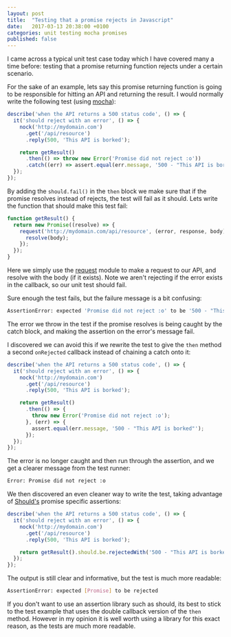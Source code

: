 ```yaml
---
layout: post
title:  "Testing that a promise rejects in Javascript"
date:   2017-03-13 20:38:00 +0100
categories: unit testing mocha promises
published: false
---
```


I came across a typical unit test case today which I have covered many a time before: testing that a promise returning function rejects under a certain scenario.

For the sake of an example, lets say this promise returning function is going to be responsible for hitting an API and returning the result. I would normally write the following test (using [mocha](https://mochajs.org/)):

```javascript
describe('when the API returns a 500 status code', () => {
  it('should reject with an error', () => {
    nock('http://mydomain.com')
      .get('/api/resource')
      .reply(500, 'This API is borked');

    return getResult()
      .then(() => throw new Error('Promise did not reject :o'))
      .catch((err) => assert.equal(err.message, '500 - "This API is borked"'));
  });
});
```

By adding the ```should.fail()``` in the ```then``` block we make sure that if the promise resolves instead of rejects, the test will fail as it should. Lets write the function that should make this test fail:

```javascript
function getResult() {
  return new Promise((resolve) => {
    request('http://mydomain.com/api/resource', (error, response, body) => {
      resolve(body);
    });
  });
}
```

Here we simply use the [request](https://www.npmjs.com/package/request) module to make a request to our API, and resolve with the body (if it exists). Note we aren't rejecting if the error exists in the callback, so our unit test should fail.

Sure enough the test fails, but the failure message is a bit confusing:

```bash
AssertionError: expected 'Promise did not reject :o' to be '500 - "This API is borked"'
```

The error we throw in the test if the promise resolves is being caught by the catch block, and making the assertion on the error's message fail.

I discovered we can avoid this if we rewrite the test to give the ```then``` method a second ```onRejected``` callback instead of chaining a catch onto it:

```javascript
describe('when the API returns a 500 status code', () => {
  it('should reject with an error', () => {
    nock('http://mydomain.com')
      .get('/api/resource')
      .reply(500, 'This API is borked');

    return getResult()
      .then(() => {
        throw new Error('Promise did not reject :o');
      }, (err) => {
        assert.equal(err.message, '500 - "This API is borked"');
      });
  });
});
```

The error is no longer caught and then run through the assertion, and we get a clearer message from the test runner:

```bash
Error: Promise did not reject :o
```

We then discovered an even cleaner way to write the test, taking advantage of [Should's](https://shouldjs.github.io/) promise specific assertions:

```javascript
describe('when the API returns a 500 status code', () => {
  it('should reject with an error', () => {
    nock('http://mydomain.com')
      .get('/api/resource')
      .reply(500, 'This API is borked');

    return getResult().should.be.rejectedWith('500 - "This API is borked"')
  });
});
```

The output is still clear and informative, but the test is much more readable:

```bash
AssertionError: expected [Promise] to be rejected
```

If you don't want to use an assertion library such as should, its best to stick to the test example that uses the double callback version of the ```then``` method. However in my opinion it is well worth using a library for this exact reason, as the tests are much more readable.
